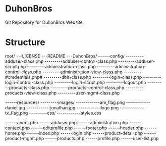 # DuhonBros
Git Repository for DuhonBros Website.

# Structure
root/
---LICENSE
---README
---DuhonBros/
------config/
---------adduser-class.php
---------adduser-control-class.php
---------adduser-script.php
---------administration-class.php
---------administration-control-class.php
---------administration-view-class.php
---------#credentials.php#
---------dbh-class.php
---------login-class.php
---------login-control-class.php
---------login-script.php
---------logout.php
---------products-class.php
---------products-control-class.php
---------products-view-class.php
---------user-mgmt-class.php

------resources/
---------images/
------------am_flag.png
------------daniel.jpg
------------jonathan.jpg
------------logo.png
------------tx_flag.png
---------css/
------------styles.css

------about.php
------adduser.php
------administration.php
------contact.php
------editprofile.php
------footer.php
------header.php
------home.php
------index.php
------login.php
------product-detail.php
------product-mgmt.php
------products.php
------profile.php
------user-list.php
